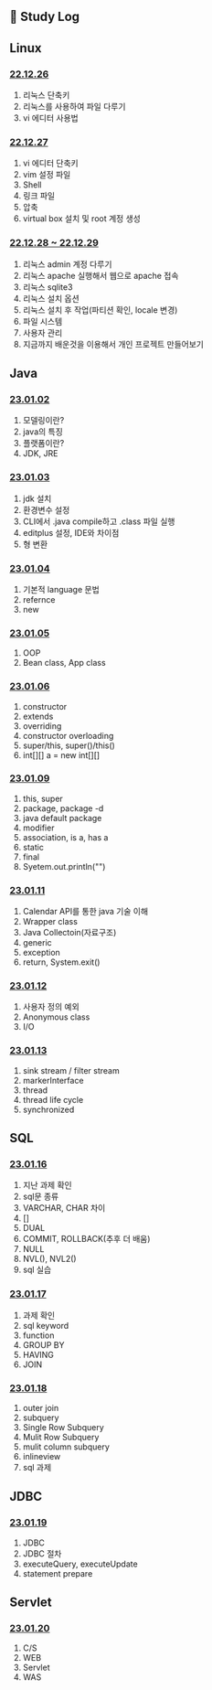 ## 📅 Study Log



## Linux

### [22.12.26](https://github.com/Function3333/NaverCloudCamp/blob/main/Linux/12.26.md)

1. 리눅스 단축키
2. 리눅스를 사용하여 파일 다루기
3. vi 에디터 사용법

### [22.12.27](https://github.com/Function3333/NaverCloudCamp/blob/main/Linux/12.27.md)

1. vi 에디터 단축키
2. vim 설정 파일
3. Shell
4. 링크 파일
5. 압축
6. virtual box 설치 및 root 계정 생성

### [22.12.28 ~ 22.12.29](https://github.com/Function3333/NaverCloudCamp/blob/main/Linux/12.29.md)

1. 리눅스 admin 계정 다루기
2. 리눅스 apache 실행해서 웹으로 apache 접속
3. 리눅스 sqlite3
4. 리눅스 설치 옵션
5. 리눅스 설치 후 작업(파티션 확인, locale 변경)
6. 파일 시스템
7. 사용자 관리
8. 지금까지 배운것을 이용해서 개인 프로젝트 만들어보기

## 

## Java

### [23.01.02](https://github.com/Function3333/NaverCloudCamp/blob/main/Java/23.01.02.md)

1. 모델링이란?
2. java의 특징
3. 플랫폼이란?
4. JDK, JRE

### [23.01.03](https://github.com/Function3333/NaverCloudCamp/blob/main/Java/23.01.03.md)

1. jdk 설치
2. 환경변수 설정
3. CLI에서 .java compile하고 .class 파일 실행
4. editplus 설정, IDE와 차이점
5. 형 변환

### [23.01.04](https://github.com/Function3333/NaverCloudCamp/blob/main/Java/23.01.04.md)

1. 기본적 language 문법
2. refernce
3. new

### [23.01.05](https://github.com/Function3333/NaverCloudCamp/blob/main/Java/23.01.05.md)

1. OOP
2. Bean class, App class

### [23.01.06](https://github.com/Function3333/NaverCloudCamp/blob/main/Java/23.01.06.md)

1. constructor
2. extends
3. overriding
4. constructor overloading
5. super/this, super()/this()
6. int[][] a = new int[][]

### [23.01.09](https://github.com/Function3333/NaverCloudCamp/blob/main/Java/23.01.09.md)

1. this, super
2. package, package -d
3. java default package
4. modifier
5. association, is a, has a
6. static
7. final
8. Syetem.out.println("")



### [23.01.11](https://github.com/Function3333/NaverCloudCamp/blob/main/Java/23.01.11.md)

1. Calendar API를 통한 java 기술 이해
2. Wrapper class
3. Java Collectoin(자료구조)
4. generic
5. exception
6. return, System.exit()

### [23.01.12](https://github.com/Function3333/NaverCloudCamp/blob/main/Java/23.01.12.md)

1. 사용자 정의 예외
2. Anonymous class
3. I/O

### [23.01.13](https://github.com/Function3333/NaverCloudCamp/blob/main/Java/23.01.13.md)

1. sink stream / filter stream
2. markerInterface
3. thread
4. thread life cycle
5. synchronized



## SQL

### [23.01.16](https://github.com/Function3333/NaverCloudCamp/blob/main/Java/23.01.16.md)

1. 지난 과제 확인
2. sql문 종류
3. VARCHAR, CHAR 차이
4. []
5. DUAL
6. COMMIT, ROLLBACK(추후 더 배움)
7. NULL
8. NVL(), NVL2()
9. sql 실습

### [23.01.17](https://github.com/Function3333/NaverCloudCamp/blob/main/sql/23.01.17.md)

1. 과제 확인
2. sql keyword
3. function
4. GROUP BY
5. HAVING
6. JOIN



### [23.01.18](https://github.com/Function3333/NaverCloudCamp/blob/main/sql/23.01.18.md)

1. outer join
2. subquery
3. Single Row Subquery
4. Mulit Row Subquery
5. mulit column subquery
6. inlineview
7. sql 과제



## JDBC

### [23.01.19](https://github.com/Function3333/NaverCloudCamp/blob/main/JDBC/23.01.19.md)

1. JDBC
2. JDBC 절차
3. executeQuery, executeUpdate
4. statement prepare



## Servlet

### [23.01.20](https://github.com/Function3333/NaverCloudCamp/blob/main/Servlet/23.01.20.md)

1. C/S
2. WEB
3. Servlet
4. WAS

